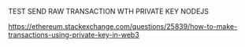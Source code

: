 TEST SEND RAW TRANSACTION WTH PRIVATE KEY NODEJS

https://ethereum.stackexchange.com/questions/25839/how-to-make-transactions-using-private-key-in-web3